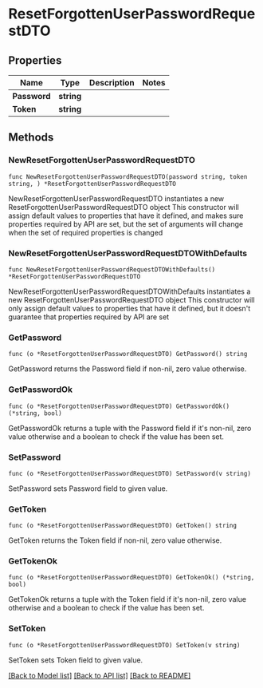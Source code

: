 # ResetForgottenUserPasswordRequestDTO

## Properties

Name | Type | Description | Notes
------------ | ------------- | ------------- | -------------
**Password** | **string** |  | 
**Token** | **string** |  | 

## Methods

### NewResetForgottenUserPasswordRequestDTO

`func NewResetForgottenUserPasswordRequestDTO(password string, token string, ) *ResetForgottenUserPasswordRequestDTO`

NewResetForgottenUserPasswordRequestDTO instantiates a new ResetForgottenUserPasswordRequestDTO object
This constructor will assign default values to properties that have it defined,
and makes sure properties required by API are set, but the set of arguments
will change when the set of required properties is changed

### NewResetForgottenUserPasswordRequestDTOWithDefaults

`func NewResetForgottenUserPasswordRequestDTOWithDefaults() *ResetForgottenUserPasswordRequestDTO`

NewResetForgottenUserPasswordRequestDTOWithDefaults instantiates a new ResetForgottenUserPasswordRequestDTO object
This constructor will only assign default values to properties that have it defined,
but it doesn't guarantee that properties required by API are set

### GetPassword

`func (o *ResetForgottenUserPasswordRequestDTO) GetPassword() string`

GetPassword returns the Password field if non-nil, zero value otherwise.

### GetPasswordOk

`func (o *ResetForgottenUserPasswordRequestDTO) GetPasswordOk() (*string, bool)`

GetPasswordOk returns a tuple with the Password field if it's non-nil, zero value otherwise
and a boolean to check if the value has been set.

### SetPassword

`func (o *ResetForgottenUserPasswordRequestDTO) SetPassword(v string)`

SetPassword sets Password field to given value.


### GetToken

`func (o *ResetForgottenUserPasswordRequestDTO) GetToken() string`

GetToken returns the Token field if non-nil, zero value otherwise.

### GetTokenOk

`func (o *ResetForgottenUserPasswordRequestDTO) GetTokenOk() (*string, bool)`

GetTokenOk returns a tuple with the Token field if it's non-nil, zero value otherwise
and a boolean to check if the value has been set.

### SetToken

`func (o *ResetForgottenUserPasswordRequestDTO) SetToken(v string)`

SetToken sets Token field to given value.



[[Back to Model list]](../README.md#documentation-for-models) [[Back to API list]](../README.md#documentation-for-api-endpoints) [[Back to README]](../README.md)


